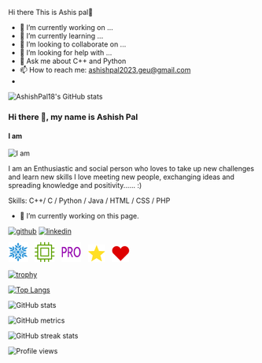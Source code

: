  Hi there  This is Ashis pal👋


- 🔭 I’m currently working on ...
- 🌱 I’m currently learning ...
- 👯 I’m looking to collaborate on ...
- 🤔 I’m looking for help with ...
- 💬 Ask me about C++ and Python
- 📫 How to reach me: ashishpal2023.geu@gmail.com
-


![AshishPal18's GitHub stats](https://www.linkedin.com/in/ashish-pal-b4bb541b6/detail/background-image/)

### Hi there 👋, my name is Ashish Pal
#### I am 
![I am ](https://www.linkedin.com/in/ashish-pal-b4bb541b6/detail/background-image/)

I am an Enthusiastic and social person who loves to take up new challenges and learn new skills 
I love meeting new people, exchanging ideas and spreading knowledge and positivity...... :)


Skills: C++/ C / Python / Java / HTML / CSS / PHP 

- 🔭 I’m currently working on this page. 


[<img src='https://cdn.jsdelivr.net/npm/simple-icons@3.0.1/icons/github.svg' alt='github' height='40'>](https://github.com/https://github.com/ashishpal18)  [<img src='https://cdn.jsdelivr.net/npm/simple-icons@3.0.1/icons/linkedin.svg' alt='linkedin' height='40'>](https://www.linkedin.com/in/https://www.linkedin.com/in/ashish-pal-b4bb541b6//)  

<a href='https://archiveprogram.github.com/'><img src='https://raw.githubusercontent.com/acervenky/animated-github-badges/master/assets/acbadge.gif' width='40' height='40'></a> <a href='https://docs.github.com/en/developers'><img src='https://raw.githubusercontent.com/acervenky/animated-github-badges/master/assets/devbadge.gif' width='40' height='40'></a> <a href='https://github.com/pricing'><img src='https://raw.githubusercontent.com/acervenky/animated-github-badges/master/assets/pro.gif' width='40' height='40'></a> <a href='https://stars.github.com/'><img src='https://raw.githubusercontent.com/acervenky/animated-github-badges/master/assets/starbadge.gif' width='35' height='35'></a> <a href='https://docs.github.com/en/github/supporting-the-open-source-community-with-github-sponsors'><img src='https://raw.githubusercontent.com/acervenky/animated-github-badges/master/assets/sponsorbadge.gif' width='35' height='35'></a> 

[![trophy](https://github-profile-trophy.vercel.app/?username=https://github.com/ashishpal18)](https://github.com/ryo-ma/github-profile-trophy)

[![Top Langs](https://github-readme-stats.vercel.app/api/top-langs/?username=https://github.com/ashishpal18)](https://github.com/anuraghazra/github-readme-stats)

![GitHub stats](https://github-readme-stats.vercel.app/api?username=https://github.com/ashishpal18&show_icons=true)  

![GitHub metrics](https://metrics.lecoq.io/https://github.com/ashishpal18)  

![GitHub streak stats](https://github-readme-streak-stats.herokuapp.com/?user=https://github.com/ashishpal18)  

![Profile views](https://gpvc.arturio.dev/https://github.com/ashishpal18)  





